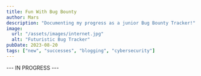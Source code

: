 ```yaml
---
title: Fun With Bug Bounty
author: Mars
description: "Documenting my progress as a junior Bug Bounty Tracker!"
image:
  url: "/assets/images/internet.jpg"
  alt: "Futuristic Bug Tracker"
pubDate: 2023-08-20
tags: ["new", "successes", "blogging", "cybersecurity"]
---
```


<!-- Greetings everyone and welcome to another blog post. I hope the day is treating you well. 

I am currently riding out the storm here in Southern California, lots of rain today!

I've decided to start my bug tracking journey today, in this blog I will document my progress.

_________________________________________

I started by studying [This Blog](https://medium.com/bugbountywriteup/how-i-found-my-first-3-bugs-within-an-hour-5421c0aab8b8) on Medium, it gave me some helpful tools like SocialHunter, Amass, Subfinder and AssetFinder that I used to enumerate the USA.gov website in order to locate subdomains.

As described in the blog I started with these tools and gathered a list of subdomains that I could run in SocialHunter.

_________________________________________

I used some different tools like [HTTProbe](https://github.com/tomnomnom/httprobe) to find the domains that were running.  -->

--- IN PROGRESS ---